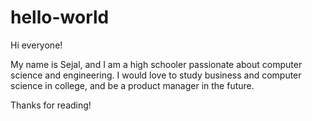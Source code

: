 # hello-world
Hi everyone!

My name is Sejal, and I am a high schooler passionate about computer science and engineering. I would love to study business and computer science in college, and be a product manager in the future.

Thanks for reading!
